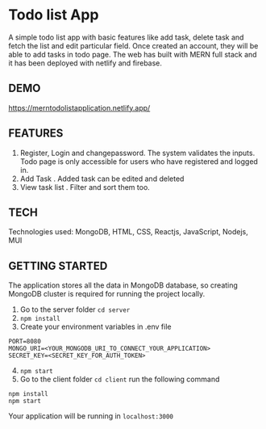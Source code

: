# Todo list App

A simple todo list app with basic features like add task, delete task and fetch the list and edit particular field. Once created an account, they will be able to add tasks in todo page. The web has built with MERN full stack and it has been deployed with netlify and firebase.

## DEMO

https://merntodolistapplication.netlify.app/

## FEATURES

1. Register, Login and changepassword. The system validates the inputs. Todo page is only accessible for users who have registered and logged in.
2. Add Task . Added task can be edited and deleted
3. View task list . Filter and sort them too.

## TECH

Technologies used: MongoDB, HTML, CSS, Reactjs, JavaScript, Nodejs, MUI

## GETTING STARTED

The application stores all the data in MongoDB database, so creating MongoDB cluster is required for running the project locally.

1. Go to the server folder ```cd server```
2. ```npm install```
3. Create your environment variables in .env file
```
PORT=8080
MONGO_URI=<YOUR_MONGODB_URI_TO_CONNECT_YOUR_APPLICATION>
SECRET_KEY=<SECRET_KEY_FOR_AUTH_TOKEN>
```
4. ```npm start```
5. Go to the client folder ```cd client``` run the following command
```
npm install
npm start
```

Your application will be running in ```localhost:3000```
